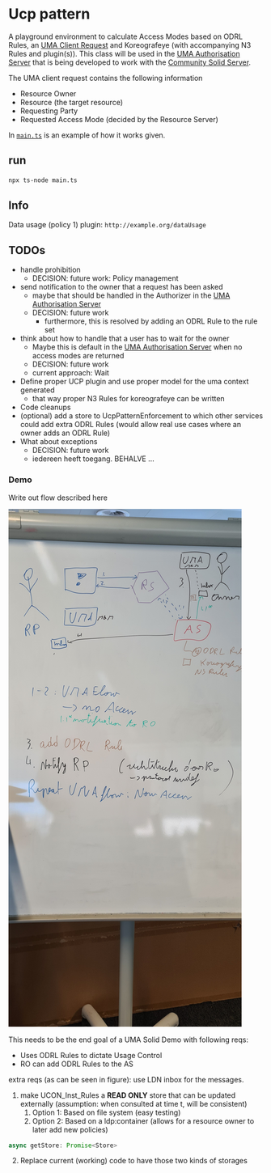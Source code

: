 # Ucp pattern

A playground environment to calculate Access Modes based on ODRL Rules, an [UMA Client Request](https://docs.kantarainitiative.org/uma/wg/rec-oauth-uma-grant-2.0.html#rfc.section.3.3.1) and Koreografeye (with accompanying N3 Rules and plugin(s)).
This class will be used in the [UMA Authorisation Server](https://github.com/woutslabbinck/uma/packages/uma) that is being developed to work with the [Community Solid Server](https://github.com/CommunitySolidServer/CommunitySolidServer).

The UMA client request contains the following information
* Resource Owner
* Resource (the target resource)
* Requesting Party
* Requested Access Mode (decided by the Resource Server)

In [`main.ts`](./main.ts) is an example of how it works given.

## run

```sh
npx ts-node main.ts
```

## Info

Data usage (policy 1) plugin: `http://example.org/dataUsage`

## TODOs

* handle prohibition
  * DECISION: future work: Policy management
* send notification to the owner that a request has been asked
  * maybe that should be handled in the Authorizer in the [UMA Authorisation Server](https://github.com/woutslabbinck/uma/packages/uma)
  * DECISION: future work
    * furthermore, this is resolved by adding an ODRL Rule to the rule set
* think about how to handle that a user has to wait for the owner
  * Maybe this is default in the [UMA Authorisation Server](https://github.com/woutslabbinck/uma/packages/uma) when no access modes are returned
  * DECISION: future work
  * current approach: Wait
* Define proper UCP plugin and use proper model for the uma context generated
  * that way proper N3 Rules for koreografeye can be written
* Code cleanups
* (optional) add a store to UcpPatternEnforcement to which other services could add extra ODRL Rules (would allow real use cases where an owner adds an ODRL Rule)
* What about exceptions
  * DECISION: future work 
  * iedereen heeft toegang. BEHALVE ...

### Demo

Write out flow described here

![flow](23-10-24_UMA-flow-demo.jpg)

This needs to be the end goal of a UMA Solid Demo with following reqs:
* Uses ODRL Rules to dictate Usage Control
* RO can add ODRL Rules to the AS

extra reqs (as can be seen in figure): use LDN inbox for the messages.

1. make UCON_Inst_Rules a **READ ONLY** store that can be updated externally (assumption: when consulted at time t, will be consistent)
   1. Option 1: Based on file system (easy testing)
   2. Option 2: Based on a ldp:container (allows for a resource owner to later add new policies)
```typescript
async getStore: Promise<Store>
```
2. Replace current (working) code to have those two kinds of storages